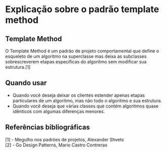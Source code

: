 # Explicação sobre o padrão template method

## Template Method
O Template Method é um padrão de projeto comportamental
que define o esqueleto de um algoritmo na superclasse mas
deixa as subclasses sobrescreverem etapas específicas do
algoritmo sem modificar sua estrutura.[1]

## Quando usar
* Quando você deseja deixar os
clientes estender apenas etapas particulares de um algoritmo,
mas não todo o algoritmo e sua estrutura.
* Quando você deseja que várias classes que contém
algoritmos quase idênticos com algumas diferenças menores.

## Referências bibliográficas
[1] - Megulho nos padrões de projetos, Alexander Shvets  
[2] - Go Design Patterns, Mario Castro Contreras  
